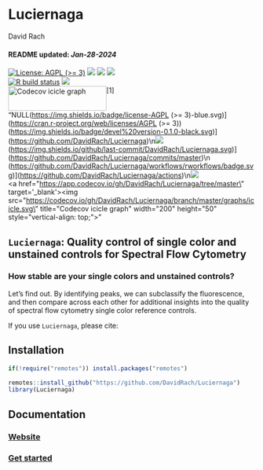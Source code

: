 Luciernaga
================
David Rach
<h4>  
README updated: <i>Jan-28-2024</i>  
</h4>

<!-- To modify Package/Title/Description/Authors fields, edit the DESCRIPTION file -->

[![License: AGPL (\>=
3)](https://img.shields.io/badge/license-AGPL%20(%3E=%203)-blue.svg)](https://cran.r-project.org/web/licenses/AGPL%20(%3E=%203))
[![](https://img.shields.io/badge/devel%20version-0.1.0-black.svg)](https://github.com/DavidRach/Luciernaga)
[![](https://img.shields.io/github/languages/code-size/DavidRach/Luciernaga.svg)](https://github.com/DavidRach/Luciernaga)
[![](https://img.shields.io/github/last-commit/DavidRach/Luciernaga.svg)](https://github.com/DavidRach/Luciernaga/commits/master)
<br> [![R build
status](https://github.com/DavidRach/Luciernaga/workflows/rworkflows/badge.svg)](https://github.com/DavidRach/Luciernaga/actions)
[![](https://codecov.io/gh/DavidRach/Luciernaga/branch/master/graph/badge.svg)](https://app.codecov.io/gh/DavidRach/Luciernaga)
<br>
<a href="https://app.codecov.io/gh/DavidRach/Luciernaga/tree/master" target='_blank'><img src="https://codecov.io/gh/DavidRach/Luciernaga/branch/master/graphs/icicle.svg" title="Codecov icicle graph" width="200" height="50" style="vertical-align: top;"></a>\[1\]
“NULL(<https://img.shields.io/badge/license-AGPL> (\>=
3)-blue.svg)\](<https://cran.r-project.org/web/licenses/AGPL> (\>=
3))(<https://img.shields.io/badge/devel%20version-0.1.0-black.svg>)\](<a href="https://github.com/DavidRach/Luciernaga)\n"
class="uri">https://github.com/DavidRach/Luciernaga)\n</a>[![](https://img.shields.io/github/languages/code-size/DavidRach/Luciernaga.svg)](https://github.com/DavidRach/Luciernaga)(<https://img.shields.io/github/last-commit/DavidRach/Luciernaga.svg>)\](<a href="https://github.com/DavidRach/Luciernaga/commits/master)\n"
class="uri">https://github.com/DavidRach/Luciernaga/commits/master)\n</a><br>(<https://github.com/DavidRach/Luciernaga/workflows/rworkflows/badge.svg>)\](<a href="https://github.com/DavidRach/Luciernaga/actions)\n"
class="uri">https://github.com/DavidRach/Luciernaga/actions)\n</a>[![](https://codecov.io/gh/DavidRach/Luciernaga/branch/master/graph/badge.svg)](https://app.codecov.io/gh/DavidRach/Luciernaga)<br><a href=\"https://app.codecov.io/gh/DavidRach/Luciernaga/tree/master\" target='_blank'>\<img
src="<a
href="https://codecov.io/gh/DavidRach/Luciernaga/branch/master/graphs/icicle.svg\"
class="uri">https://codecov.io/gh/DavidRach/Luciernaga/branch/master/graphs/icicle.svg\</a>”
title="Codecov icicle graph" width="200" height="50"
style="vertical-align: top;"\></a>”

## `Luciernaga`: Quality control of single color and unstained controls for Spectral Flow Cytometry

### How stable are your single colors and unstained controls?

Let’s find out. By identifying peaks, we can subclassify the
fluorescence, and then compare across each other for additional insights
into the quality of spectral flow cytometry single color reference
controls.

If you use `Luciernaga`, please cite:

<!-- Modify this by editing the file: inst/CITATION  -->

## Installation

``` r
if(!require("remotes")) install.packages("remotes")

remotes::install_github("https://github.com/DavidRach/Luciernaga")
library(Luciernaga)
```

## Documentation

### [Website](https://davidrach.github.io/Luciernaga)

### [Get started](https://davidrach.github.io/Luciernaga/articles/Luciernaga)

<br>
